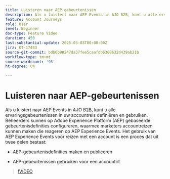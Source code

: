 ```yaml
---
title: Luisteren naar AEP-gebeurtenissen
description: Als u luistert naar AEP Events in AJO B2B, kunt u alle ervaringsgebeurtenissen in uw accountreis definiëren en gebruiken.
feature: Account Journeys
role: User
level: Beginner
doc-type: Feature Video
duration: 450
last-substantial-update: 2025-03-03T00:00:00Z
jira: KT-17443
source-git-commit: bdb6b90247da37fee5caafdb6300632d439ab21b
workflow-type: tm+mt
source-wordcount: '95'
ht-degree: 0%

---
```



# Luisteren naar AEP-gebeurtenissen

Als u luistert naar AEP Events in AJO B2B, kunt u alle ervaringsgebeurtenissen in uw accountreis definiëren en gebruiken. Beheerders kunnen op Adobe Experience Platform (AEP) gebaseerde gebeurtenisdefinities configureren, waarmee marketers accountreizen kunnen maken die reageren op AEP Experience Events. Het gebruik van AEP Experience Events voor reizen met een account is een proces dat uit twee delen bestaat:

* AEP-gebeurtenisdefinities maken en publiceren

* AEP-gebeurtenissen gebruiken voor een accountrit

>[!VIDEO](https://video.tv.adobe.com/v/3448637/?learn=on&enablevpops)
